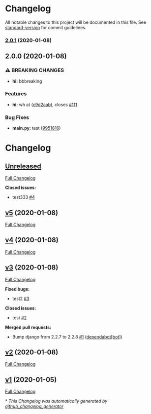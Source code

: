 # Changelog

All notable changes to this project will be documented in this file. See [standard-version](https://github.com/conventional-changelog/standard-version) for commit guidelines.

### [2.0.1](https://github.com/qzhqzh/pudge/compare/v2.0.0...v2.0.1) (2020-01-08)

## 2.0.0 (2020-01-08)


### ⚠ BREAKING CHANGES

* **hi:** bbbreaking

### Features

* **hi:** wh at ([c9d2aab](https://github.com/qzhqzh/pudge/commit/c9d2aab980fba751357339649a4c605f010e4a0c)), closes [#111](https://github.com/qzhqzh/pudge/issues/111)


### Bug Fixes

* **main.py:** test ([9951816](https://github.com/qzhqzh/pudge/commit/995181618146fd32d6b25fdfbb30b59c3d84adcf))

# Changelog

## [Unreleased](https://github.com/qzhqzh/pudge/tree/HEAD)

[Full Changelog](https://github.com/qzhqzh/pudge/compare/v5...HEAD)

**Closed issues:**

- test333 [\#4](https://github.com/qzhqzh/pudge/issues/4)

## [v5](https://github.com/qzhqzh/pudge/tree/v5) (2020-01-08)

[Full Changelog](https://github.com/qzhqzh/pudge/compare/v4...v5)

## [v4](https://github.com/qzhqzh/pudge/tree/v4) (2020-01-08)

[Full Changelog](https://github.com/qzhqzh/pudge/compare/v3...v4)

## [v3](https://github.com/qzhqzh/pudge/tree/v3) (2020-01-08)

[Full Changelog](https://github.com/qzhqzh/pudge/compare/v2...v3)

**Fixed bugs:**

- test2 [\#3](https://github.com/qzhqzh/pudge/issues/3)

**Closed issues:**

- test [\#2](https://github.com/qzhqzh/pudge/issues/2)

**Merged pull requests:**

- Bump django from 2.2.7 to 2.2.8 [\#1](https://github.com/qzhqzh/pudge/pull/1) ([dependabot[bot]](https://github.com/apps/dependabot))

## [v2](https://github.com/qzhqzh/pudge/tree/v2) (2020-01-08)

[Full Changelog](https://github.com/qzhqzh/pudge/compare/v1...v2)

## [v1](https://github.com/qzhqzh/pudge/tree/v1) (2020-01-05)

[Full Changelog](https://github.com/qzhqzh/pudge/compare/4c37156e72610036d296b9efb542922a25bb221b...v1)



\* *This Changelog was automatically generated by [github_changelog_generator](https://github.com/github-changelog-generator/github-changelog-generator)*

